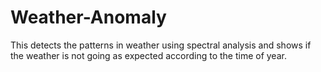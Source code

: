 # Weather-Anomaly
This detects the patterns in weather using spectral analysis and shows if the weather is not going as expected according to the time of year.
